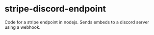 # stripe-discord-endpoint
Code for a stripe endpoint in nodejs. Sends embeds to a discord server using a webhook.
